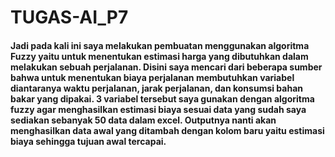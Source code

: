 # TUGAS-AI_P7
<h4>
  Jadi pada kali ini saya melakukan pembuatan menggunakan algoritma Fuzzy yaitu untuk menentukan estimasi harga yang dibutuhkan dalam melakukan sebuah perjalanan. Disini saya mencari dari beberapa sumber bahwa untuk menentukan biaya perjalanan membutuhkan variabel diantaranya waktu perjalanan, jarak perjalanan, dan konsumsi bahan bakar yang dipakai. 3 variabel tersebut saya gunakan dengan algoritma fuzzy agar menghasilkan estimasi biaya sesuai data yang sudah saya sediakan sebanyak 50 data dalam excel. Outputnya nanti akan menghasilkan data awal yang ditambah dengan kolom baru yaitu estimasi biaya sehingga tujuan awal tercapai.
</h4>
